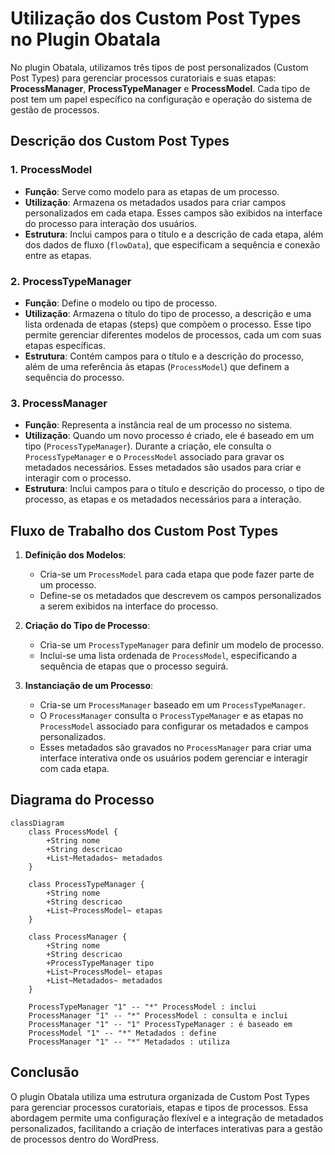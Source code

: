 # Utilização dos Custom Post Types no Plugin Obatala

No plugin Obatala, utilizamos três tipos de post personalizados (Custom Post Types) para gerenciar processos curatoriais e suas etapas: **ProcessManager**, **ProcessTypeManager** e **ProcessModel**. Cada tipo de post tem um papel específico na configuração e operação do sistema de gestão de processos.

## Descrição dos Custom Post Types

### 1. ProcessModel

- **Função**: Serve como modelo para as etapas de um processo.
- **Utilização**: Armazena os metadados usados para criar campos personalizados em cada etapa. Esses campos são exibidos na interface do processo para interação dos usuários.
- **Estrutura**: Inclui campos para o título e a descrição de cada etapa, além dos dados de fluxo (`flowData`), que especificam a sequência e conexão entre as etapas.

### 2. ProcessTypeManager

- **Função**: Define o modelo ou tipo de processo.
- **Utilização**: Armazena o título do tipo de processo, a descrição e uma lista ordenada de etapas (steps) que compõem o processo. Esse tipo permite gerenciar diferentes modelos de processos, cada um com suas etapas específicas.
- **Estrutura**: Contém campos para o título e a descrição do processo, além de uma referência às etapas (`ProcessModel`) que definem a sequência do processo.

### 3. ProcessManager

- **Função**: Representa a instância real de um processo no sistema.
- **Utilização**: Quando um novo processo é criado, ele é baseado em um tipo (`ProcessTypeManager`). Durante a criação, ele consulta o `ProcessTypeManager` e o `ProcessModel` associado para gravar os metadados necessários. Esses metadados são usados para criar e interagir com o processo.
- **Estrutura**: Inclui campos para o título e descrição do processo, o tipo de processo, as etapas e os metadados necessários para a interação.

## Fluxo de Trabalho dos Custom Post Types

1. **Definição dos Modelos**:          

    - Cria-se um `ProcessModel` para cada etapa que pode fazer parte de um processo.
    - Define-se os metadados que descrevem os campos personalizados a serem exibidos na interface do processo.

1. **Criação do Tipo de Processo**:     

    - Cria-se um `ProcessTypeManager` para definir um modelo de processo.
    - Inclui-se uma lista ordenada de `ProcessModel`, especificando a sequência de etapas que o processo seguirá.

1. **Instanciação de um Processo**:       
    - Cria-se um `ProcessManager` baseado em um `ProcessTypeManager`.
    - O `ProcessManager` consulta o `ProcessTypeManager` e as etapas no `ProcessModel` associado para configurar os metadados e campos personalizados.
    - Esses metadados são gravados no `ProcessManager` para criar uma interface interativa onde os usuários podem gerenciar e interagir com cada etapa.

## Diagrama do Processo

```mermaid
classDiagram
    class ProcessModel {
        +String nome
        +String descricao
        +List~Metadados~ metadados
    }

    class ProcessTypeManager {
        +String nome
        +String descricao
        +List~ProcessModel~ etapas
    }

    class ProcessManager {
        +String nome
        +String descricao
        +ProcessTypeManager tipo
        +List~ProcessModel~ etapas
        +List~Metadados~ metadados
    }

    ProcessTypeManager "1" -- "*" ProcessModel : inclui
    ProcessManager "1" -- "*" ProcessModel : consulta e inclui
    ProcessManager "1" -- "1" ProcessTypeManager : é baseado em
    ProcessModel "1" -- "*" Metadados : define
    ProcessManager "1" -- "*" Metadados : utiliza
```

## Conclusão
O plugin Obatala utiliza uma estrutura organizada de Custom Post Types para gerenciar processos curatoriais, etapas e tipos de processos. Essa abordagem permite uma configuração flexível e a integração de metadados personalizados, facilitando a criação de interfaces interativas para a gestão de processos dentro do WordPress.
